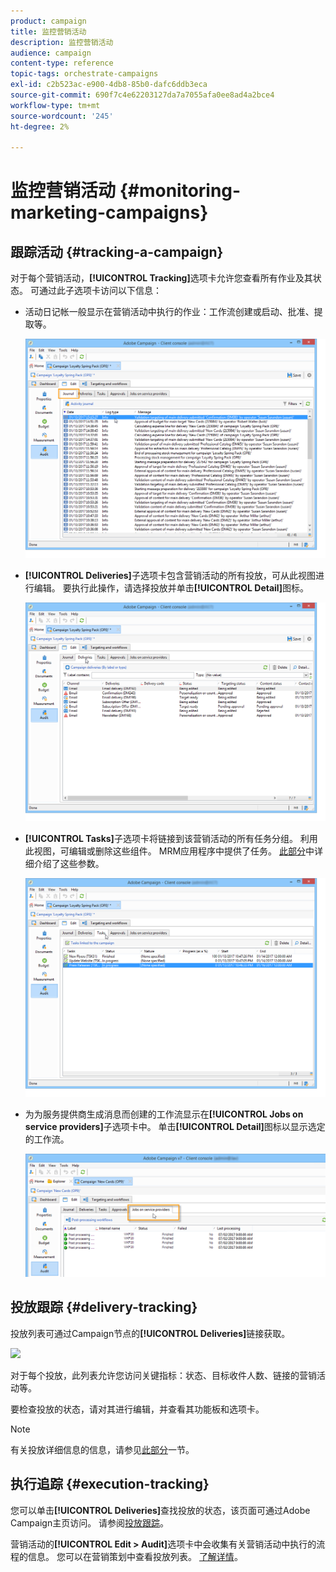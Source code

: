 ```yaml
---
product: campaign
title: 监控营销活动
description: 监控营销活动
audience: campaign
content-type: reference
topic-tags: orchestrate-campaigns
exl-id: c2b523ac-e900-4db8-85b0-dafc6ddb3eca
source-git-commit: 690f7c4e62203127da7a7055afa0ee8ad4a2bce4
workflow-type: tm+mt
source-wordcount: '245'
ht-degree: 2%

---
```


# 监控营销活动 {#monitoring-marketing-campaigns}

## 跟踪活动 {#tracking-a-campaign}

对于每个营销活动，**[!UICONTROL Tracking]**&#x200B;选项卡允许您查看所有作业及其状态。 可通过此子选项卡访问以下信息：

* 活动日记帐一般显示在营销活动中执行的作业：工作流创建或启动、批准、提取等。

   ![](assets/s_ncs_user_op_edit_exe_tab_a.png)

* **[!UICONTROL Deliveries]**&#x200B;子选项卡包含营销活动的所有投放，可从此视图进行编辑。 要执行此操作，请选择投放并单击&#x200B;**[!UICONTROL Detail]**&#x200B;图标。

   ![](assets/s_ncs_user_op_edit_exe_tab_b.png)

* **[!UICONTROL Tasks]**&#x200B;子选项卡将链接到该营销活动的所有任务分组。 利用此视图，可编辑或删除这些组件。 MRM应用程序中提供了任务。 [此部分](../../mrm/using/creating-and-managing-tasks.md)中详细介绍了这些参数。

   ![](assets/s_ncs_user_op_edit_exe_tab_e.png)

* 为为服务提供商生成消息而创建的工作流显示在&#x200B;**[!UICONTROL Jobs on service providers]**&#x200B;子选项卡中。 单击&#x200B;**[!UICONTROL Detail]**&#x200B;图标以显示选定的工作流。

   ![](assets/s_ncs_user_op_edit_exe_tab_d.png)

## 投放跟踪 {#delivery-tracking}

投放列表可通过Campaign节点的&#x200B;**[!UICONTROL Deliveries]**&#x200B;链接获取。

![](assets/s_ncs_user_op_del_state_from_homepage.png)

对于每个投放，此列表允许您访问关键指标：状态、目标收件人数、链接的营销活动等。

要检查投放的状态，请对其进行编辑，并查看其功能板和选项卡。

>[!NOTE]
>
>有关投放详细信息的信息，请参见[此部分](../../delivery/using/about-message-tracking.md)一节。

## 执行追踪 {#execution-tracking}

您可以单击&#x200B;**[!UICONTROL Deliveries]**&#x200B;查找投放的状态，该页面可通过Adobe Campaign主页访问。 请参阅[投放跟踪](#delivery-tracking)。

营销活动的&#x200B;**[!UICONTROL Edit > Audit]**&#x200B;选项卡中会收集有关营销活动中执行的流程的信息。 您可以在营销策划中查看投放列表。 [了解详情](#tracking-a-campaign)。
